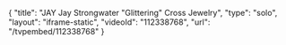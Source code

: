 {
    "title": "JAY Jay Strongwater \"Glittering\" Cross Jewelry",
    "type": "solo",
    "layout": "iframe-static",
    "videoId": "112338768",
    "url": "\/tvpembed\/112338768"
}